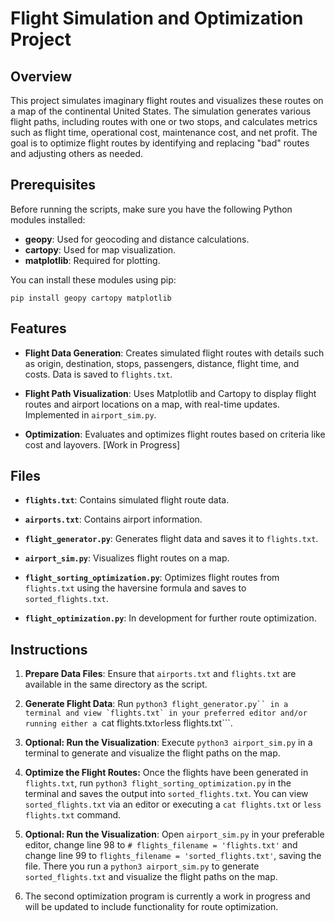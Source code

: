 # Flight Simulation and Optimization Project

## Overview

This project simulates imaginary flight routes and visualizes these routes on a map of the continental United States. The simulation generates various flight paths, including routes with one or two stops, and calculates metrics such as flight time, operational cost, maintenance cost, and net profit. The goal is to optimize flight routes by identifying and replacing "bad" routes and adjusting others as needed.

## Prerequisites

Before running the scripts, make sure you have the following Python modules installed:

- **geopy**: Used for geocoding and distance calculations.
- **cartopy**: Used for map visualization.
- **matplotlib**: Required for plotting.

You can install these modules using pip:

```pip install geopy cartopy matplotlib```

## Features

- **Flight Data Generation**: Creates simulated flight routes with details such as origin, destination, stops, passengers, distance, flight time, and costs. Data is saved to `flights.txt`.

- **Flight Path Visualization**: Uses Matplotlib and Cartopy to display flight routes and airport locations on a map, with real-time updates. Implemented in `airport_sim.py`.

- **Optimization**: Evaluates and optimizes flight routes based on criteria like cost and layovers. [Work in Progress]

## Files

- **`flights.txt`**: Contains simulated flight route data.

- **`airports.txt`**: Contains airport information.

- **`flight_generator.py`**: Generates flight data and saves it to `flights.txt`.

- **`airport_sim.py`**: Visualizes flight routes on a map.

- **`flight_sorting_optimization.py`**: Optimizes flight routes from `flights.txt` using the haversine formula and saves to `sorted_flights.txt`.

- **`flight_optimization.py`**: In development for further route optimization.

## Instructions

1. **Prepare Data Files**: Ensure that `airports.txt` and `flights.txt` are available in the same directory as the script.

2. **Generate Flight Data**: Run ```python3 flight_generator.py`` in a terminal and view `flights.txt` in your preferred editor and/or running either a ```cat flights.txt``` or ```less flights.txt```.

3. **Optional: Run the Visualization**: Execute ```python3 airport_sim.py``` in a terminal to generate and visualize the flight paths on the map.

4. **Optimize the Flight Routes:** Once the flights have been generated in `flights.txt`, run `python3 flight_sorting_optimization.py` in the terminal and saves the output into `sorted_flights.txt`. You can view `sorted_flights.txt` via an editor or executing  a ```cat flights.txt``` or ```less flights.txt``` command.

5. **Optional: Run the Visualization**: Open `airport_sim.py` in your preferable editor, change line 98 to ```# flights_filename = 'flights.txt'``` and change line 99 to ```flights_filename = 'sorted_flights.txt'```, saving the file. There you run a ```python3 airport_sim.py``` to generate `sorted_flights.txt` and visualize the flight paths on the map.

6. The second optimization program is currently a work in progress and will be updated to include functionality for route optimization.